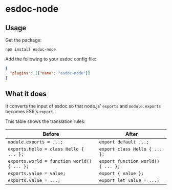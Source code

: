 # esdoc-node

## Usage

Get the package:

``` shell
npm install esdoc-node
```

Add the following to your esdoc config file:

``` json
{
  "plugins": [{"name": "esdoc-node"}]
}
```

## What it does

It converts the input of esdoc so that node.js' `exports` and
`module.exports` becomes ES6's `export`.

This table shows the translation rules:

| Before                                    | After                            |
|-------------------------------------------|----------------------------------|
|`module.exports = ...;`                    |`export default ...;`             |
|`exports.Hello = class Hello { ... };`     |`export class Hello { ... };`     |
|`exports.world = function world() { ... };`|`export function world() { ... };`|
|`exports.value = value;`                   |`export { value };`               |
|`exports.value = ...;`                     |`export let value = ...;`         |
